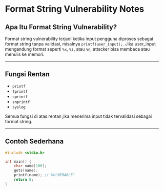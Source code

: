 # Format String Vulnerability Notes

## Apa Itu Format String Vulnerability?

Format string vulnerability terjadi ketika input pengguna diproses sebagai format string tanpa validasi, misalnya `printf(user_input);`. Jika user_input mengandung format seperti `%x`, `%s`, atau `%n`, attacker bisa membaca atau menulis ke memori.

---

## Fungsi Rentan

- `printf`
- `fprintf`
- `sprintf`
- `snprintf`
- `syslog`

Semua fungsi di atas rentan jika menerima input tidak tervalidasi sebagai format string.

---

## Contoh Sederhana

```c
#include <stdio.h>

int main() {
    char name[100];
    gets(name);
    printf(name); // VULNERABLE!
    return 0;
}
